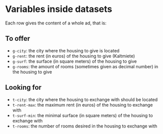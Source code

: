 # Variables inside datasets
Each row gives the content of a whole ad, that is:

## To offer
* `g-city`: the city where the housing to give is located
* `g-rent`: the rent (in euros) of the housing to give (Kaltmiete)
* `g-surf`: the surface (in square meters) of the housing to give
* `g-rooms`: the amount of rooms (sometimes given as decimal number) in the housing to give

## Looking for
* `t-city`: the city where the housing to exchange with should be located
* `t-rent-max`: the maximum rent (in euros) of the housing to exchange with
* `t-surf-min`: the minimal surface (in square meters) of the housing to exchange with
* `t-rooms`: the number of rooms desired in the housing to exchange with